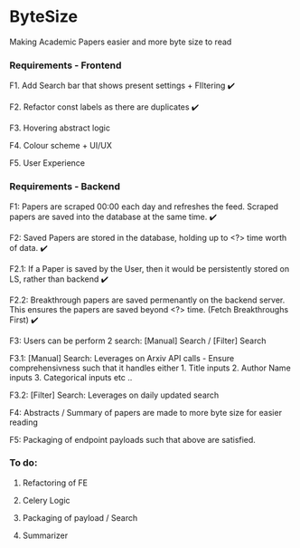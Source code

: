 # ByteSize
Making Academic Papers easier and more byte size to read 


### Requirements - Frontend  

F1. Add Search bar that shows present settings + FIltering ✔️

F2. Refactor const labels as there are duplicates ✔️

F3. Hovering abstract logic 

F4. Colour scheme + UI/UX 

F5. User Experience 

### Requirements - Backend 

F1: Papers are scraped 00:00 each day and refreshes the feed. Scraped papers are saved into the database at the same time. ✔️

F2: Saved Papers are stored in the database, holding up to <?> time worth of data. ✔️ 

F2.1: If a Paper is saved by the User, then it would be persistently stored on LS, rather than backend ✔️

F2.2: Breakthrough papers are saved permenantly on the backend server. This ensures the papers are saved beyond <?> time. (Fetch Breakthroughs First) ✔️

F3: Users can be perform 2 search: [Manual] Search / [Filter] Search

F3.1: [Manual] Search: Leverages on Arxiv API calls - Ensure comprehensivness such that it handles either 1. Title inputs 2. Author Name inputs 3. Categorical inputs etc .. 

F3.2: [Filter] Search: Leverages on daily updated search 

F4: Abstracts / Summary of papers are made to more byte size for easier reading 

F5: Packaging of endpoint payloads such that above are satisfied.

### To do: 

1. Refactoring of FE 


2. Celery Logic


3. Packaging of payload / Search 


4. Summarizer 
